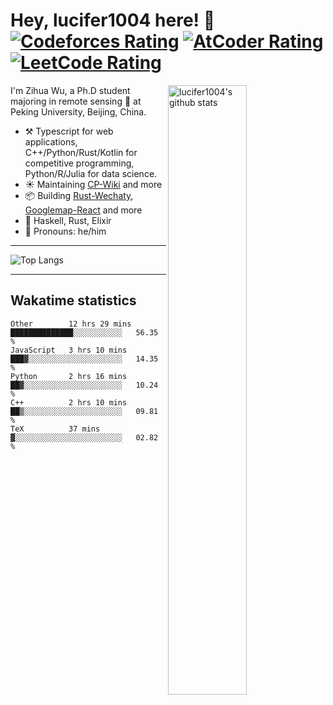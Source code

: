 # Hey, lucifer1004 here! :wave: [![Codeforces Rating](https://cp-logo.vercel.app/codeforces/lucifer1004)](https://codeforces.com/profile/lucifer1004) [![AtCoder Rating](https://cp-logo.vercel.app/atcoder/lucifer1004)](https://atcoder.jp/users/lucifer1004) [![LeetCode Rating](https://cp-logo.vercel.app/leetcode/lucifer1004)](https://leetcode-cn.com/u/lucifer1004/)

<img width="50%" align="right" alt="lucifer1004's github stats" src="https://github-readme-stats.vercel.app/api?username=lucifer1004&show_icons=true">

I'm Zihua Wu, a Ph.D student majoring in remote sensing :satellite: at Peking University, Beijing, China.

- :hammer_and_pick: Typescript for web applications, C++/Python/Rust/Kotlin for competitive programming, Python/R/Julia for data science.
- :sunny: Maintaining [CP-Wiki](https://cp-wiki.vercel.app) and more 
- :package: Building [Rust-Wechaty](https://github.com/wechaty/rust-wechaty), [Googlemap-React](https://github.com/googlemap-react/googlemap-react) and more
- :seedling: Haskell, Rust, Elixir
- :man: Pronouns: he/him

---

![Top Langs](https://github-readme-stats.vercel.app/api/top-langs/?username=lucifer1004&layout=compact)

---

## Wakatime statistics

<!--START_SECTION:waka-->
```text
Other        12 hrs 29 mins  ██████████████░░░░░░░░░░░   56.35 % 
JavaScript   3 hrs 10 mins   ███▓░░░░░░░░░░░░░░░░░░░░░   14.35 % 
Python       2 hrs 16 mins   ██▓░░░░░░░░░░░░░░░░░░░░░░   10.24 % 
C++          2 hrs 10 mins   ██▒░░░░░░░░░░░░░░░░░░░░░░   09.81 % 
TeX          37 mins         ▓░░░░░░░░░░░░░░░░░░░░░░░░   02.82 % 
```
<!--END_SECTION:waka-->
